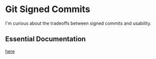 # Git Signed Commits

I'm curious about the tradeoffs between signed commits and usability.

## Essential Documentation

[here](http://git-scm.com/book/en/v2/Git-Tools-Signing-Your-Work)


